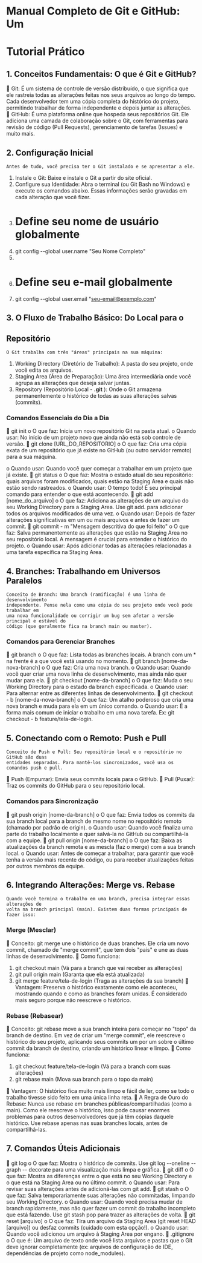 # Manual Completo de Git e GitHub: Um

# Tutorial Prático

## 1. Conceitos Fundamentais: O que é Git e GitHub?

 Git: É um sistema de controle de versão distribuído, o que significa que ele rastreia
todas as alterações feitas nos seus arquivos ao longo do tempo. Cada desenvolvedor tem
uma cópia completa do histórico do projeto, permitindo trabalhar de forma
independente e depois juntar as alterações.
 GitHub: É uma plataforma online que hospeda seus repositórios Git. Ele adiciona uma
camada de colaboração sobre o Git, com ferramentas para revisão de código (Pull
Requests), gerenciamento de tarefas (Issues) e muito mais.

## 2. Configuração Inicial

```
Antes de tudo, você precisa ter o Git instalado e se apresentar a ele.
```
1. Instale o Git: Baixe e instale o Git a partir do site oficial.
2. Configure sua Identidade: Abra o terminal (ou Git Bash no Windows) e execute os
    comandos abaixo. Essas informações serão gravadas em cada alteração que você fizer.
3. # Define seu nome de usuário globalmente
4. git config --global user.name "Seu Nome Completo"
5.
6. # Define seu e-mail globalmente
7. git config --global user.email "seu-email@exemplo.com"

## 3. O Fluxo de Trabalho Básico: Do Local para o

## Repositório

```
O Git trabalha com três "áreas" principais na sua máquina:
```
1. Working Directory (Diretório de Trabalho): A pasta do seu projeto, onde você edita
    os arquivos.
2. Staging Area (Área de Preparação): Uma área intermediária onde você agrupa as
    alterações que deseja salvar juntas.
3. Repository (Repositório Local - **.git** ): Onde o Git armazena permanentemente o
    histórico de todas as suas alterações salvas (commits).

### Comandos Essenciais do Dia a Dia

 git init
o O que faz: Inicia um novo repositório Git na pasta atual.
o Quando usar: No início de um projeto novo que ainda não está sob controle de versão.
 git clone [URL_DO_REPOSITORIO]
o O que faz: Cria uma cópia exata de um repositório que já existe no GitHub (ou outro
servidor remoto) para a sua máquina.


o Quando usar: Quando você quer começar a trabalhar em um projeto que já existe.
 git status
o O que faz: Mostra o estado atual do seu repositório: quais arquivos foram modificados,
quais estão na Staging Area e quais não estão sendo rastreados.
o Quando usar: O tempo todo! É seu principal comando para entender o que está
acontecendo.
 git add [nome_do_arquivo]
o O que faz: Adiciona as alterações de um arquivo do seu Working Directory para a
Staging Area. Use git add. para adicionar todos os arquivos modificados de uma
vez.
o Quando usar: Depois de fazer alterações significativas em um ou mais arquivos e antes
de fazer um commit.
 git commit - m "Mensagem descritiva do que foi feito"
o O que faz: Salva permanentemente as alterações que estão na Staging Area no seu
repositório local. A mensagem é crucial para entender o histórico do projeto.
o Quando usar: Após adicionar todas as alterações relacionadas a uma tarefa específica
na Staging Area.

## 4. Branches: Trabalhando em Universos Paralelos

```
Conceito de Branch: Uma branch (ramificação) é uma linha de desenvolvimento
independente. Pense nela como uma cópia do seu projeto onde você pode trabalhar em
uma nova funcionalidade ou corrigir um bug sem afetar a versão principal e estável do
código (que geralmente fica na branch main ou master).
```
### Comandos para Gerenciar Branches

 git branch
o O que faz: Lista todas as branches locais. A branch com um * na frente é a que você
está usando no momento.
 git branch [nome-da-nova-branch]
o O que faz: Cria uma nova branch.
o Quando usar: Quando você quer criar uma nova linha de desenvolvimento, mas ainda
não quer mudar para ela.
 git checkout [nome-da-branch]
o O que faz: Muda o seu Working Directory para o estado da branch especificada.
o Quando usar: Para alternar entre as diferentes linhas de desenvolvimento.
 git checkout - b [nome-da-nova-branch]
o O que faz: Um atalho poderoso que cria uma nova branch e muda para ela em um
único comando.
o Quando usar: É a forma mais comum de iniciar o trabalho em uma nova tarefa. Ex:
git checkout - b feature/tela-de-login.


## 5. Conectando com o Remoto: Push e Pull

```
Conceito de Push e Pull: Seu repositório local e o repositório no GitHub são duas
entidades separadas. Para mantê-los sincronizados, você usa os comandos push e pull.
```
 Push (Empurrar): Envia seus commits locais para o GitHub.
 Pull (Puxar): Traz os commits do GitHub para o seu repositório local.

### Comandos para Sincronização

 git push origin [nome-da-branch]
o O que faz: Envia todos os commits da sua branch local para a branch de mesmo nome
no repositório remoto (chamado por padrão de origin).
o Quando usar: Quando você finaliza uma parte do trabalho localmente e quer salvá-la
no GitHub ou compartilhá-la com a equipe.
 git pull origin [nome-da-branch]
o O que faz: Baixa as atualizações da branch remota e as mescla (faz o merge) com a sua
branch local.
o Quando usar: Antes de começar a trabalhar, para garantir que você tenha a versão mais
recente do código, ou para receber atualizações feitas por outros membros da equipe.

## 6. Integrando Alterações: Merge vs. Rebase

```
Quando você termina o trabalho em uma branch, precisa integrar essas alterações de
volta na branch principal (main). Existem duas formas principais de fazer isso:
```
### Merge (Mesclar)

 Conceito: git merge une o histórico de duas branches. Ele cria um novo commit,
chamado de "merge commit", que tem dois "pais" e une as duas linhas de
desenvolvimento.
 Como funciona:

1. git checkout main (Vá para a branch que vai receber as alterações)
2. git pull origin main (Garanta que ela está atualizada)
3. git merge feature/tela-de-login (Traga as alterações da sua branch)
 Vantagem: Preserva o histórico exatamente como ele aconteceu, mostrando quando e
    como as branches foram unidas. É considerado mais seguro porque não reescreve o
    histórico.

### Rebase (Rebasear)

 Conceito: git rebase move a sua branch inteira para começar no "topo" da branch de
destino. Em vez de criar um "merge commit", ele reescreve o histórico do seu projeto,
aplicando seus commits um por um sobre o último commit da branch de destino,
criando um histórico linear e limpo.
 Como funciona:

1. git checkout feature/tela-de-login (Vá para a branch com suas alterações)
2. git rebase main (Mova sua branch para o topo da main)


 Vantagem: O histórico fica muito mais limpo e fácil de ler, como se todo o trabalho
tivesse sido feito em uma única linha reta.
 A Regra de Ouro do Rebase: Nunca use rebase em branches públicas/compartilhadas
(como a main). Como ele reescreve o histórico, isso pode causar enormes problemas
para outros desenvolvedores que já têm cópias daquele histórico. Use rebase apenas
nas suas branches locais, antes de compartilhá-las.

## 7. Comandos Úteis Adicionais

 git log
o O que faz: Mostra o histórico de commits. Use git log --oneline --graph --
decorate para uma visualização mais limpa e gráfica.
 git diff
o O que faz: Mostra as diferenças entre o que está no seu Working Directory e o que está
na Staging Area ou no último commit.
o Quando usar: Para revisar suas alterações antes de adicioná-las com git add.
 git stash
o O que faz: Salva temporariamente suas alterações não commitadas, limpando seu
Working Directory.
o Quando usar: Quando você precisa mudar de branch rapidamente, mas não quer fazer
um commit do trabalho incompleto que está fazendo. Use git stash pop para trazer as
alterações de volta.
 git reset [arquivo]
o O que faz: Tira um arquivo da Staging Area (git reset HEAD [arquivo]) ou desfaz
commits (cuidado com esta opção!).
o Quando usar: Quando você adicionou um arquivo à Staging Area por engano.
 .gitignore
o O que é: Um arquivo de texto onde você lista arquivos e pastas que o Git deve ignorar
completamente (ex: arquivos de configuração de IDE, dependências de projeto como
node_modules).

